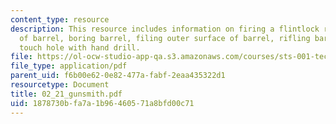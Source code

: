 ```yaml
---
content_type: resource
description: This resource includes information on firing a flintlock rifle, manufacture
  of barrel, boring barrel, filing outer surface of barrel, rifling barrel, and drilling
  touch hole with hand drill.
file: https://ol-ocw-studio-app-qa.s3.amazonaws.com/courses/sts-001-technology-in-american-history-spring-2006/1878730bfa7a1b96460571a8bfd00c71_02_21_gunsmith.pdf
file_type: application/pdf
parent_uid: f6b00e62-0e82-477a-fabf-2eaa435322d1
resourcetype: Document
title: 02_21_gunsmith.pdf
uid: 1878730b-fa7a-1b96-4605-71a8bfd00c71
---
```


